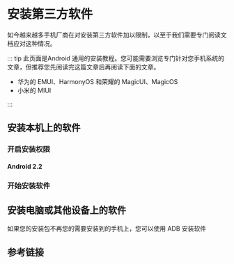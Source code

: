 # 安装第三方软件

如今越来越多手机厂商在对安装第三方软件加以限制，以至于我们需要专门阅读文档应对这种情况。

::: tip
此页面是Android 通用的安装教程。您可能需要浏览专门针对您手机系统的文章，但推荐您先阅读完这篇文章后再阅读下面的文章。

* 华为的 EMUI、HarmonyOS 和荣耀的 MagicUI、MagicOS
* 小米的 MIUI

:::

## 安装本机上的软件

### 开启安装权限

#### Android 2.2

### 开始安装软件

## 安装电脑或其他设备上的软件

如果您的安装包不再您的需要安装到的手机上，您可以使用 ADB 安装软件

## 参考链接
